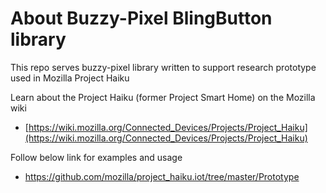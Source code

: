 
# About Buzzy-Pixel BlingButton library 

This repo serves buzzy-pixel library written to support research prototype used in Mozilla Project Haiku

Learn about the Project Haiku (former Project Smart Home) on the Mozilla wiki
* [https://wiki.mozilla.org/Connected_Devices/Projects/Project_Haiku](https://wiki.mozilla.org/Connected_Devices/Projects/Project_Haiku)

Follow below link for examples and usage

* https://github.com/mozilla/project_haiku.iot/tree/master/Prototype
